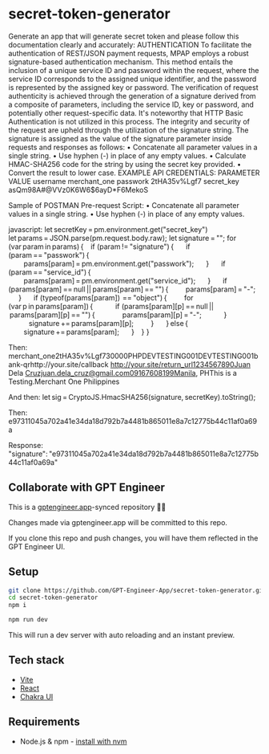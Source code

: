# secret-token-generator

Generate an app that will generate secret token and please follow this documentation clearly and accurately: AUTHENTICATION
To facilitate the authentication of REST/JSON payment requests, MPAP employs a robust signature-based authentication mechanism. This method entails the inclusion of a unique service ID and password within the request, where the service ID corresponds to the assigned unique identifier, and the password is represented by the assigned key or password. The verification of request authenticity is achieved through the generation of a signature derived from a composite of parameters, including the service ID, key or password, and potentially other request-specific data. It's noteworthy that HTTP Basic Authentication is not utilized in this process. The integrity and security of the request are upheld through the utilization of the signature string.
The signature is assigned as the value of the signature parameter inside requests and responses as follows:
	•	Concatenate all parameter values in a single string.
	•	Use hyphen (-) in place of any empty values.
	•	Calculate HMAC-SHA256 code for the string by using the secret key provided.
	•	Convert the result to lower case.
EXAMPLE API CREDENTIALS:
PARAMETER
VALUE
username
merchant_one
passwork
2tHA35v%Lgf7
secret_key
asQm98A#@VVz0K6W6$6ayD*F6MekoS

Sample of POSTMAN Pre-request Script:
	•	Concatenate all parameter values in a single string.
	•	Use hyphen (-) in place of any empty values.

javascript: let secretKey = pm.environment.get("secret_key") 
let params = JSON.parse(pm.request.body.raw); 
let signature = ""; 
for (var param in params) { 
    if (param != "signature") { 
        if (param == "passwork") { 
            params[param] = pm.environment.get("passwork"); 
        } 
        if (param == "service_id") { 
            params[param] = pm.environment.get("service_id"); 
        } 
        if (params[param] == null || params[param] == "") { 
            params[param] = "-"; 
        } 
        if (typeof(params[param])  == "object") { 
            for (var p in params[param]) { 
                if (params[param][p] == null || params[param][p] == "") { 
                    params[param][p] = "-"; 
                } 
                signature += params[param][p]; 
            } 
        } else { 
            signature += params[param]; 
        } 
    } 
}

Then: merchant_one2tHA35v%Lgf730000PHPDEVTESTING001DEVTESTING001bank-qrhttp://your.site/callback http://your.site/return_url1234567890Juan Dela Cruzjuan.dela_cruz@gmail.com09167608199Manila, PHThis is a Testing.Merchant One Philippines


And then: let sig = CryptoJS.HmacSHA256(signature, secretKey).toString();


Then: e97311045a702a41e34da18d792b7a4481b865011e8a7c12775b44c11af0a69a


Response: "signature": "e97311045a702a41e34da18d792b7a4481b865011e8a7c12775b44c11af0a69a"


## Collaborate with GPT Engineer

This is a [gptengineer.app](https://gptengineer.app)-synced repository 🌟🤖

Changes made via gptengineer.app will be committed to this repo.

If you clone this repo and push changes, you will have them reflected in the GPT Engineer UI.

## Setup

```sh
git clone https://github.com/GPT-Engineer-App/secret-token-generator.git
cd secret-token-generator
npm i
```

```sh
npm run dev
```

This will run a dev server with auto reloading and an instant preview.

## Tech stack

- [Vite](https://vitejs.dev/)
- [React](https://react.dev/)
- [Chakra UI](https://chakra-ui.com/)

## Requirements

- Node.js & npm - [install with nvm](https://github.com/nvm-sh/nvm#installing-and-updating)
